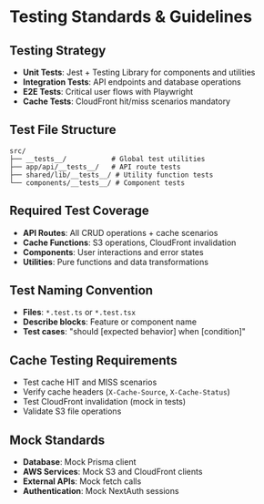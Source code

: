 # Testing Standards & Guidelines

## Testing Strategy
- **Unit Tests**: Jest + Testing Library for components and utilities
- **Integration Tests**: API endpoints and database operations
- **E2E Tests**: Critical user flows with Playwright
- **Cache Tests**: CloudFront hit/miss scenarios mandatory

## Test File Structure
```
src/
├── __tests__/           # Global test utilities
├── app/api/__tests__/   # API route tests
├── shared/lib/__tests__/ # Utility function tests
└── components/__tests__/ # Component tests
```

## Required Test Coverage
- **API Routes**: All CRUD operations + cache scenarios
- **Cache Functions**: S3 operations, CloudFront invalidation
- **Components**: User interactions and error states
- **Utilities**: Pure functions and data transformations

## Test Naming Convention
- **Files**: `*.test.ts` or `*.test.tsx`
- **Describe blocks**: Feature or component name
- **Test cases**: "should [expected behavior] when [condition]"

## Cache Testing Requirements
- Test cache HIT and MISS scenarios
- Verify cache headers (`X-Cache-Source`, `X-Cache-Status`)
- Test CloudFront invalidation (mock in tests)
- Validate S3 file operations

## Mock Standards
- **Database**: Mock Prisma client
- **AWS Services**: Mock S3 and CloudFront clients
- **External APIs**: Mock fetch calls
- **Authentication**: Mock NextAuth sessions